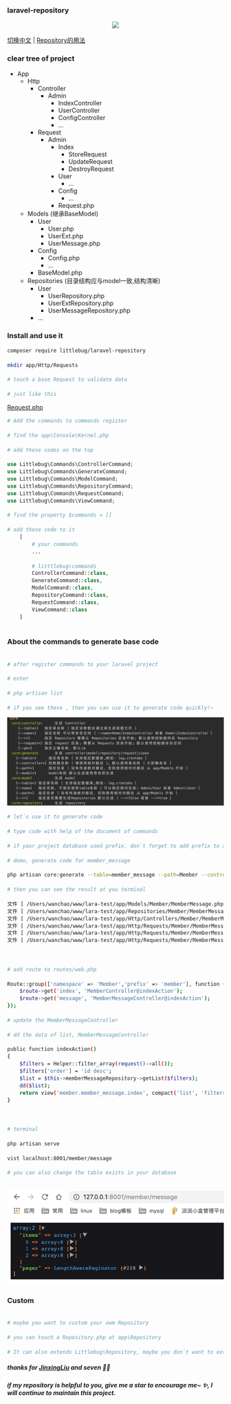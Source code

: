 ### laravel-repository

<p align="center">
	<a href="https:www.littlebug.vip">
		<img src="http://littlebug.oss-cn-beijing.aliyuncs.com/www.littlebug.vip/favicon.ico" width="75">
	</a>
</p>


[切换中文](/README.zh-CN.md) | [Repository的用法](/docs/Repository.md)

### clear tree of project

* App
    * Http
        * Controller
            * Admin
                * IndexController
                * UserController
                * ConfigController
                * ...
        * Request
            * Admin
                * Index
                    * StoreRequest
                    * UpdateRequest
                    * DestroyRequest
                * User
                    * ...
                * Config
                    * ...
                * Request.php
    * Models (继承BaseModel)
        * User
            * User.php    
            * UserExt.php
            * UserMessage.php
        * Config
            * Config.php
            * ...
        * BaseModel.php
    * Repositories (目录结构应与model一致,结构清晰)
        * User
            * UserRepository.php
            * UserExtRepository.php
            * UserMessageRepository.php
        * ...
            
            
### Install and use it

```bash
composer require littlebug/laravel-repository

mkdir app/Http/Requests

# touch a base Request to validate data

# just like this
```

[Request.php](https://github.com/Wanchaochao/laravel-repository/blob/master/src/littlebug/Request/Request.php)

```php
# Add the commands to commands register

# find the app\Console\Kernel.php

# add these codes on the top

use Littlebug\Commands\ControllerCommand;
use Littlebug\Commands\GenerateCommand;
use Littlebug\Commands\ModelCommand;
use Littlebug\Commands\RepositoryCommand;
use Littlebug\Commands\RequestCommand;
use Littlebug\Commands\ViewCommand;

# find the property $commands = []

# add these code to it
    [
        # your commands
        ...
        
        # litttlebug\commands
        ControllerCommand::class,
        GenerateCommand::class,
        ModelCommand::class,
        RepositoryCommand::class,
        RequestCommand::class,
        ViewCommand::class
    ]
    
```

### About the commands to generate base code

```bash

# after register commands to your laravel project

# enter 

# php artisan list

# if you see these , then you can use it to generate code quickly!~
```

![commands of generate code](/core-commands.jpg 'core of commands')

```bash
# let`s use it to generate code 

# type code with help of the document of commands

# if your project database used prefix, don`t forget to add prefix to app\config\database.php

# demo, generate code for member_message

php artisan core:generate --table=member_message --path=Member --controller=Member/MemberMessageController

# then you can see the result at you terminal

文件 [ /Users/wanchao/www/lara-test/app/Models/Member/MemberMessage.php ] 生成成功
文件 [ /Users/wanchao/www/lara-test/app/Repositories/Member/MemberMessageRepository.php ] 生成成功
文件 [ /Users/wanchao/www/lara-test/app/Http/Controllers/Member/MemberMessageController.php ] 生成成功
文件 [ /Users/wanchao/www/lara-test/app/Http/Requests/Member/MemberMessage/UpdateRequest.php ] 生成成功
文件 [ /Users/wanchao/www/lara-test/app/Http/Requests/Member/MemberMessage/DestroyRequest.php ] 生成成功
文件 [ /Users/wanchao/www/lara-test/app/Http/Requests/Member/MemberMessage/StoreRequest.php ] 生成成功



# add route to routes/web.php

Route::group(['namespace' => 'Member','prefix' => 'member'], function ($route) {
    $route->get('index', 'MemberController@indexAction');
    $route->get('message', 'MemberMessageController@indexAction');
});

# update the MemberMessageController

# dd the data of list, MemberMessageController

public function indexAction()
{
    $filters = Helper::filter_array(request()->all());
    $filters['order'] = 'id desc';
    $list = $this->memberMessageRepository->getList($filters);
    dd($list);
    return view('member.member_message.index', compact('list', 'filters'));
}



# terminal

php artisan serve

vist localhost:8001/member/message

# you can also change the table exists in your database
 
```

![data of member message](/data-list.jpg 'data of member message')


### Custom
```bash

# maybe you want to custom your owm Repository

# you can touch a Repository.php at app\Repository

# It can also extends Littlebug\Repository, maybe you don`t want to extends, it`s your choice

```

##### thanks for [JinxingLiu](https://mylovegy.github.io/blog/) and seven 💐🌹

##### if my repository is helpful to you, give me a star to encourage me~ ✨, I will continue to maintain this project.